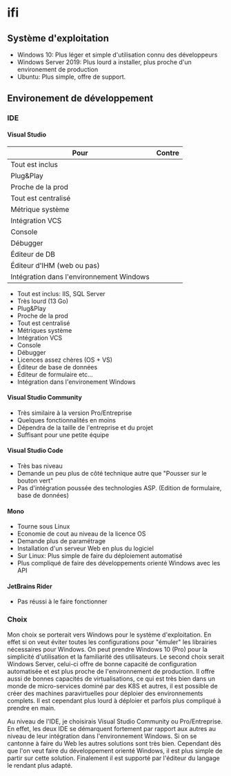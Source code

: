 # ifi

## Système d'exploitation

* Windows 10: Plus léger et simple d'utilisation connu des développeurs
* Windows Server 2019: Plus lourd a installer, plus proche d'un environement de production
* Ubuntu: Plus simple, offre de support.

## Environement de développement

### IDE

#### Visual Studio

|**Pour**|**Contre**|
|--------|----------|
|Tout est inclus||
|Plug&Play||
|Proche de la prod||
|Tout est centralisé||
|Métrique système||
|Intégration VCS||
|Console||
|Débugger||
|Éditeur de DB||
|Éditeur d'IHM (web ou pas) ||
|Intégration dans l'environnement Windows||

* Tout est inclus: IIS, SQL Server
* Très lourd (13 Go)
* Plug&Play
* Proche de la prod
* Tout est centralisé
* Métriques système
* Intégration VCS
* Console
* Débugger
* Licences assez chères (OS + VS)
* Éditeur de base de données
* Éditeur de formulaire etc...
* Intégration dans l'environement Windows

#### Visual Studio Community

* Très similaire à la version Pro/Entreprise
* Quelques fonctionnalités en moins
* Dépendra de la taille de l'entreprise et du projet
* Suffisant pour une petite équipe

#### Visual Studio Code

* Très bas niveau
* Demande un peu plus de côté technique autre que "Pousser sur le bouton vert"
* Pas d'intégration poussée des technologies ASP. (Edition de formulaire, base de données)

#### Mono

* Tourne sous Linux
* Economie de cout au niveau de la licence OS
* Demande plus de paramétrage
* Installation d'un serveur Web en plus du logiciel
* Sur Linux: Plus simple de faire du déploiement automatisé
* Plus compliqué de faire des développements orienté Windows avec les API

#### JetBrains Rider

* Pas réussi à le faire fonctionner

### Choix

Mon choix se porterait vers Windows pour le système d'exploitation. En effet si on veut éviter toutes les configurations pour "émuler" les librairies nécessaires pour Windows. On peut prendre Windows 10 (Pro) pour la simplicité d'utilisation et la familiarité des utilisateurs. Le second choix serait Windows Server, celui-ci offre de bonne capacité de configuration automatisée et est plus proche de l'environnement de production. Il offre aussi de bonnes capacités de virtualisations, ce qui est très bien dans un monde de micro-services dominé par des K8S et autres, il est possible de créer des machines paravirtuelles pour déploier des environnements complets. Il est cependant plus lourd à déploier et parfois plus compliqué à prendre en main.

Au niveau de l'IDE, je choisirais Visual Studio Community ou Pro/Entreprise. En effet, les deux IDE se démarquent fortement par rapport aux autres au niveau de leur intégration dans l'environnement Windows. Si on se cantonne à faire du  Web les autres solutions sont très bien. Cependant dès que l'on veut faire du développement orienté Windows, il est plus simple de partir sur cette solution. Finalement il est supporté par l'éditeur du langage le rendant plus adapté.
